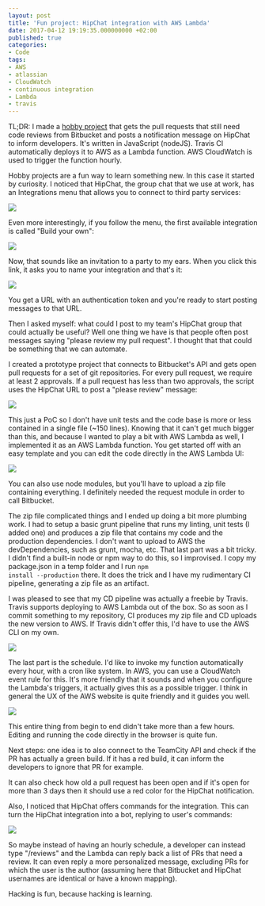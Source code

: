 ```yaml
---
layout: post
title: 'Fun project: HipChat integration with AWS Lambda'
date: 2017-04-12 19:19:35.000000000 +02:00
published: true
categories:
- Code
tags:
- AWS
- atlassian
- CloudWatch
- continuous integration
- Lambda
- travis
---
```


TL;DR: I made a <a href="https://github.com/ngeor/bitbucket-hipchat-pr-notifier" target="_blank">hobby project</a> that gets the pull requests that still need code reviews from Bitbucket and posts a notification message on HipChat to inform developers. It's written in JavaScript (nodeJS). Travis CI automatically deploys it to AWS as a Lambda function. AWS CloudWatch is used to trigger the function hourly.<!--more-->

Hobby projects are a fun way to learn something new. In this case it started by curiosity. I noticed that HipChat, the group chat that we use at work, has an Integrations menu that allows you to connect to third party services:

<img src="{{ site.baseurl }}/assets/2017/hipchat.png" />

Even more interestingly, if you follow the menu, the first available integration is called "Build your own":

<img src="{{ site.baseurl }}/assets/2017/hipchat2.png" />

Now, that sounds like an invitation to a party to my ears. When you click this link, it asks you to name your integration and that's it:

<img src="{{ site.baseurl }}/assets/2017/hipchat31.png" />

You get a URL with an authentication token and you're ready to start posting messages to that URL.

Then I asked myself: what could I post to my team's HipChat group that could actually be useful? Well one thing we have is that people often post messages saying "please review my pull request". I thought that that could be something that we can automate.

I created a prototype project that connects to Bitbucket's API and gets open pull requests for a set of git repositories. For every pull request, we require at least 2 approvals. If a pull request has less than two approvals, the script uses the HipChat URL to post a "please review" message:

<img src="{{ site.baseurl }}/assets/2017/hipchat41.png" />

This just a PoC so I don't have unit tests and the code base is more or less contained in a single file (~150 lines). Knowing that it can't get much bigger than this, and because I wanted to play a bit with AWS Lambda as well, I implemented it as an AWS Lambda function. You get started off with an easy template and you can edit the code directly in the AWS Lambda UI:

<img src="{{ site.baseurl }}/assets/2017/lambda.png" />

You can also use node modules, but you'll have to upload a zip file containing everything. I definitely needed the request module in order to call Bitbucket.

The zip file complicated things and I ended up doing a bit more plumbing work. I had to setup a basic grunt pipeline that runs my linting, unit tests (I added one) and produces a zip file that contains my code and the production dependencies. I don't want to upload to AWS the devDependencies, such as grunt, mocha, etc. That last part was a bit tricky. I didn't find a built-in node or npm way to do this, so I improvised. I copy my package.json in a temp folder and I run <code>npm install --production</code> there. It does the trick and I have my rudimentary CI pipeline, generating a zip file as an artifact.

I was pleased to see that my CD pipeline was actually a freebie by Travis. Travis supports deploying to AWS Lambda out of the box. So as soon as I commit something to my repository, CI produces my zip file and CD uploads the new version to AWS. If Travis didn't offer this, I'd have to use the AWS CLI on my own.

<img src="{{ site.baseurl }}/assets/2017/lambda2.png" />

The last part is the schedule. I'd like to invoke my function automatically every hour, with a cron like system. In AWS, you can use a CloudWatch event rule for this. It's more friendly that it sounds and when you configure the Lambda's triggers, it actually gives this as a possible trigger. I think in general the UX of the AWS website is quite friendly and it guides you well.

<img src="{{ site.baseurl }}/assets/2017/cloudwatch.png" />

This entire thing from begin to end didn't take more than a few hours. Editing and running the code directly in the browser is quite fun.

Next steps: one idea is to also connect to the TeamCity API and check if the PR has actually a green build. If it has a red build, it can inform the developers to ignore that PR for example.

It can also check how old a pull request has been open and if it's open for more than 3 days then it should use a red color for the HipChat notification.

Also, I noticed that HipChat offers commands for the integration. This can turn the HipChat integration into a bot, replying to user's commands:

<img src="{{ site.baseurl }}/assets/2017/hipchat5.png" />

So maybe instead of having an hourly schedule, a developer can instead type "/reviews" and the Lambda can reply back a list of PRs that need a review. It can even reply a more personalized message, excluding PRs for which the user is the author (assuming here that Bitbucket and HipChat usernames are identical or have a known mapping).

Hacking is fun, because hacking is learning.
